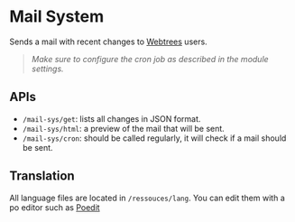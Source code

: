 # Mail System
Sends a mail with recent changes to [Webtrees](https://github.com/fisharebest/webtrees) users.  

> *Make sure to configure the cron job as described in the module settings.*

## APIs
* `/mail-sys/get`: lists all changes in JSON format.
* `/mail-sys/html`: a preview of the mail that will be sent.
* `/mail-sys/cron`: should be called regularly, it will check if a mail should be sent.


## Translation
All language files are located in `/ressouces/lang`. You can edit them with a po editor such as [Poedit](https://poedit.net/)
